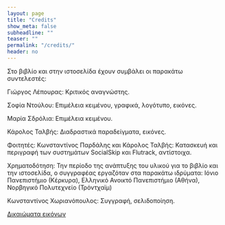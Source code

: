 ```yaml
---
layout: page
title: "Credits"
show_meta: false
subheadline: ""
teaser: ""
permalink: "/credits/"
header: no
---
```


Στο βιβλίο και στην ιστοσελίδα έχουν συμβάλει οι παρακάτω συντελεστές:

Γιώργος Λέπουρας: Κριτικός αναγνώστης.

Σοφία Ντούλου: Επιμέλεια κειμένου, γραφικά, λογότυπο, εικόνες.

Μαρία Σδρόλια: Επιμέλεια κειμένου.

Κάρολος Ταλβής: Διαδραστικά παραδείγματα, εικόνες.

Φοιτητές: Κωνσταντίνος Παρδάλης και Κάρολος Ταλβής: Κατασκευή και περιγραφή των συστημάτων SocialSkip και Flutrack, αντίστοιχα.

Χρηματοδότηση: Την περίοδο της ανάπτυξης του υλικού για το βιβλίο και την ιστοσελίδα, ο συγγραφέας εργαζόταν στα παρακάτω ιδρύματα: Ιόνιο Πανεπιστήμιο (Κέρκυρα), Ελληνικό Ανοικτό Πανεπιστήμιο (Αθήνα), Νορβηγικό Πολυτεχνείο (Τρόντχαϊμ)

Κωνσταντίνος Χωριανόπουλος: Συγγραφή, σελιδοποίηση.

[Δικαιώματα εικόνων](/image-credits/)
